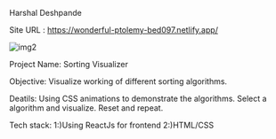 Harshal Deshpande

Site URL : https://wonderful-ptolemy-bed097.netlify.app/

![img2](https://user-images.githubusercontent.com/60571252/82053061-55846b80-96da-11ea-9caf-af042def2a76.png)


Project Name: Sorting Visualizer

Objective: Visualize working of different sorting algorithms.

Deatils: 
Using CSS animations to demonstrate the algorithms.
Select a algorithm and visualize.
Reset and repeat.

Tech stack: 
1:)Using ReactJs for frontend 
2:)HTML/CSS
